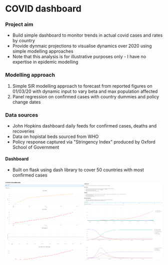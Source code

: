 # COVID dashboard

### Project aim
- Build simple dashboard to monitor trends in actual covid cases and rates by country
- Provide dynmaic projections to visualise dynamics over 2020 using simple modelling approaches
- Note that this analysis is for illustrative purposes only - I have no expertise in epidemic modelling


### Modelling approach
1) Simple SIR modelling approach to forecast from reported figures on 01/03/20 with dynamic input to vary beta and max population affected
2) Panel regression on confirmed cases with country dummies and policy change dates


### Data sources
- John Hopkins dashboard daily feeds for confirmed cases, deaths and recoveries
- Data on hopistal beds sourced from WHO
- Policy response captured via "Stringency Index" produced by Oxford School of Government


#### Dashboard
- Built on flask using dash library to cover 50 countries with most confirmed cases


![](images/dashboard_visual.png)